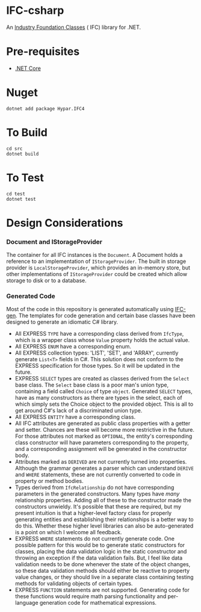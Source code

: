# IFC-csharp

An [Industry Foundation Classes](http://www.buildingsmart-tech.org/specifications/ifc-overview/ifc-overview-summary) (
IFC) library for .NET.

# Pre-requisites

- [.NET Core](https://www.microsoft.com/net/core)

# Nuget

```
dotnet add package Hypar.IFC4
```

# To Build

```
cd src
dotnet build
```

# To Test

```
cd test
dotnet test
```

# Design Considerations

### Document and IStorageProvider

The container for all IFC instances is the `Document`. A Document holds a reference to an implementation
of `IStorageProvider`. The built in storage provider is `LocalStorageProvider`, which provides an in-memory store, but
other implementations of `IStorageProvider` could be created which allow storage to disk or to a database.

### Generated Code

Most of the code in this repository is generated automatically
using [IFC-gen](https://github.com/hypar-io/IFC-gen/blob/master/README.md). The templates for code generation and
certain base classes have been designed to generate an idiomatic C# library.

- All EXPRESS `TYPE` have a corresponding class derived from `IfcType`, which is a wrapper class whose `Value` property
  holds the actual value.
- All EXPRESS `ENUM` have a corresponding enum.
- All EXPRESS collection types: 'LIST', 'SET', and 'ARRAY', currently generate `List<T>` fields in C#. This solution
  does not conform to the EXPRESS specification for those types. So it will be updated in the future.
- EXPRESS `SELECT` types are created as classes derived from the `Select` base class. The `Select` base class is a poor
  man's union type, containing a field called `Choice` of type `object`. Generated `SELECT` types, have as many
  constructors as there are types in the select, each of which simply sets the Choice object to the provided object.
  This is all to get around C#'s lack of a discriminated union type.
- All EXPRESS `ENTITY` have a corresponding class.
- All IFC attributes are generated as public class properties with a getter and setter. Chances are these will become
  more restrictive in the future. For those attributes not marked as `OPTIONAL`, the entity's corresponding class
  constructor will have parameters corresponding to the property, and a corresponding assignment will be generated in
  the constructor body.
- Attributes marked as `DERIVED` are not currently turned into properties. Although the grammar generates a parser which
  can understand `DERIVE` and `WHERE` statements, these are not currently converted to code in property or method
  bodies.
- Types derived from `IfcRelationship` do not have corresponding parameters in the generated constructors. Many types
  have _many_ relationship properties. Adding all of these to the constructor made the constructors unwieldy. It's
  possible that these are required, but my present intuition is that a higher-level factory class for properly
  generating entities and establishing their relationships is a better way to do this. Whether these higher level
  libraries can also be auto-generated is a point on which I welcome all feedback.
- EXPRESS `WHERE` statements do not currently generate code. One possible pattern for this would be to generate static
  constructors for classes, placing the data validation logic in the static constructor and throwing an exception if the
  data validation fails. But, I feel like data validation needs to be done whenever the state of the object changes, so
  these data validation methods should either be reactive to property value changes, or they should live in a separate
  class containing testing methods for validating objects of certain types.
- EXPRESS `FUNCTION` statements are not supported. Generating code for these functions would require math parsing
  functionality and per-language generation code for mathematical expressions.
